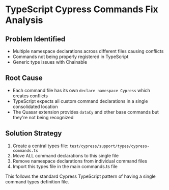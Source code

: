 # TypeScript Cypress Commands Fix Analysis

## Problem Identified
- Multiple namespace declarations across different files causing conflicts
- Commands not being properly registered in TypeScript
- Generic type issues with Chainable<void>

## Root Cause
- Each command file has its own `declare namespace Cypress` which creates conflicts
- TypeScript expects all custom command declarations in a single consolidated location
- The Quasar extension provides `dataCy` and other base commands but they're not being recognized

## Solution Strategy
1. Create a central types file: `test/cypress/support/types/cypress-commands.ts`
2. Move ALL command declarations to this single file
3. Remove namespace declarations from individual command files
4. Import this types file in the main commands.ts file

This follows the standard Cypress TypeScript pattern of having a single command types definition file.